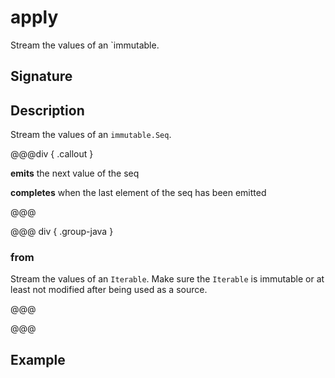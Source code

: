 # apply

Stream the values of an `immutable.

## Signature

## Description

Stream the values of an `immutable.Seq`.


@@@div { .callout }

**emits** the next value of the seq

**completes** when the last element of the seq has been emitted

@@@

@@@ div { .group-java }

### from

Stream the values of an `Iterable`. Make sure the `Iterable` is immutable or at least not modified after being used
as a source.

@@@

@@@

## Example

